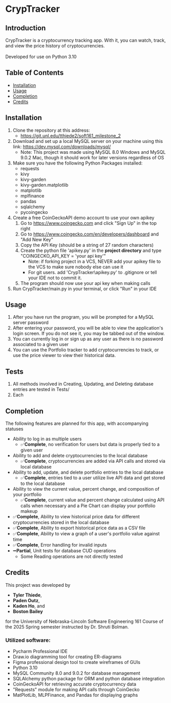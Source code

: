 # CrypTracker
## Introduction
CrypTracker is a cryptocurrency tracking app. With it, you can watch, track, and view the price history of cryptocurrencies. \
\
Developed for use on Python 3.10

## Table of Contents
- [Installation](#installation)
- [Usage](#usage)
- [Completion](#completion)
- [Credits](#credits)

## Installation
1. Clone the repository at this address:
   - https://git.unl.edu/tthiede2/soft161_milestone_2
2. Download and set up a local MySQL server on your machine using this link: https://dev.mysql.com/downloads/mysql/
   * Note: This project was made using MySQL 8.0 Windows and MySQL 9.0.2 Mac, though it should work for later versions regardless of OS 
3. Make sure you have the following Python Packages installed:
   - requests
   - kivy
   - kivy-garden
   - kivy-garden.matplotlib
   - matplotlib
   - mplfinance
   - pandas
   - sqlalchemy
   - pycoingecko
4. Create a free CoinGeckoAPI demo account to use your own apikey
   1. Go to https://www.coingecko.com and click "Sign Up" in the top right
   2. Go to https://www.coingecko.com/en/developers/dashboard and "Add New Key"
   3. Copy the API Key (should be a string of 27 random characters)
   4. Create the python file 'apikey.py' in the **project directory** and type "COINGECKO_API_KEY = 'your api key'"
      * Note: if forking project in a VCS, NEVER add your apikey file to the VCS to make sure nobody else can use it
      * For git users. add 'CrypTracker\apikey.py' to .gitignore or tell your IDE not to commit it.
   5. The program should now use your api key when making calls
5. Run CrypTracker/main.py in your terminal, or click "Run" in your IDE

## Usage
1. After you have run the program, you will be prompted for a MySQL server password
2. After entering your password, you will be able to view the application's login screen. If you do not see it, you may be tabbed out of the window.
3. You can currently log in or sign up as any user as there is no password associated to a given user
4. You can use the Portfolio tracker to add cryptocurrencies to track, or use the price viewer to view their historical data.

## Tests
1. All methods involved in Creating, Updating, and Deleting database entries are tested in Tests/
2. Each 

## Completion
The following features are planned for this app, with accompanying statuses
   * Ability to log in as multiple users
     * ✅**Complete**, no verification for users but data is properly tied to a given user
   * Ability to add and delete cryptocurrencies to the local database
     * ✅**Complete**, cryptocurrencies are added via API calls and stored via local database
   * Ability to add, update, and delete portfolio entries to the local database
     * ✅**Complete**, entries tied to a user utilize live API data and get stored to the local database 
   * Ability to view the current value, percent change, and composition of your portfolio
     * ✅**Complete**, current value and percent change calculated using API calls when necessary and a Pie Chart can 
     display your portfolio makeup 
   * ✅**Complete**, Ability to view historical price data for different cryptocurrencies stored in the local database
   * ✅**Complete**, Ability to export historical price data as a CSV file
   * ✅**Complete**, Ability to view a graph of a user's portfolio value against time
   * ✅**Complete**, Error handling for invalid inputs 
   * ➖**Partial**, Unit tests for database CUD operations
     * Some Reading operations are not directly tested

## Credits
This project was developed by 
* **Tyler Thiede**, 
* **Paden Outz**, 
* **Kaden Ho**, and 
* **Boston Bailey** 

for the University of Nebraska-Lincoln Software Engineering 161 Course of the 2025 Spring semester instructed by Dr. Shruti Bolman.

### Utilized software:
* Pycharm Professional IDE
* Draw.io diagramming tool for creating ER-diagrams
* Figma professional design tool to create wireframes of GUIs
* Python 3.10
* MySQL Community 8.0 and 9.0.2 for database management
* SQLAlchemy python package for ORM and python database integration
* CoinGeckoAPI for retrieving accurate cryptocurrency data
* "Requests" module for making API calls through CoinGecko
* MatPlotLib, MLPFinance, and Pandas for displaying graphs